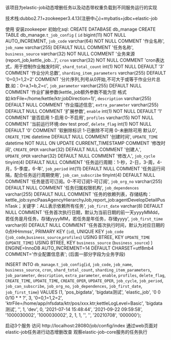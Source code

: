 该项目为elastic-job动态增删任务以及动态带权重负载到不同服务运行的实现

技术栈:dubbo2.7.1+zookeeper3.4.13(注册中心)+mybatis+jdbc+elastic-job

使用
安装zookeeper
初始化sql:
CREATE DATABASE db_manage
CREATE TABLE db_manage.`t_job_config` (
  `id` bigint(11) NOT NULL AUTO_INCREMENT,
  `job_code` varchar(64) NOT NULL COMMENT '作业名称',
  `job_name` varchar(255) DEFAULT NULL COMMENT '任务名称',
  `business_source` varchar(32) NOT NULL COMMENT '业务来源(report_job,kettle_job...)',
  `cron` varchar(32) NOT NULL COMMENT 'cron表达式，用于控制作业触发时间',
  `shard_total_count` int(1) NOT NULL DEFAULT '3' COMMENT '作业分片总数',
  `sharding_item_parameters` varchar(255) DEFAULT '0=0,1=1,2=2' COMMENT '分片序列,列号从0开始,不可大于或等于作业分片总数.如：0=a,1=b,2=c',
  `job_parameter` varchar(255) DEFAULT NULL COMMENT '作业扩展参数(kettle_job额外参数不能为空 格式如:ktrFile=/home/kettle/ktr;jobDirection=1)',
  `description` varchar(255) DEFAULT NULL COMMENT '作业描述信息',
  `extra_parameter` varchar(255) DEFAULT NULL COMMENT '扩展参数',
  `enable` int(1) NOT NULL DEFAULT '1' COMMENT '是否启用 1-启用 0-不启用',
  `profiles` varchar(15) NOT NULL COMMENT '当前运行环境:dev test prod',
  `delete_flag` int(1) NOT NULL DEFAULT '0' COMMENT '软删除标识 1-已删除不可用 0-未删除可用 默认0',
  `CREATE_TIME` datetime DEFAULT NULL COMMENT '创建时间',
  `UPDATE_TIME` datetime NOT NULL ON UPDATE CURRENT_TIMESTAMP COMMENT '修改时间',
  `CREATE_OPER` varchar(32) DEFAULT NULL COMMENT '创建人',
  `UPDATE_OPER` varchar(32) DEFAULT NULL COMMENT '修改人',
  `job_cycle` tinyint(4) DEFAULT NULL COMMENT '任务运行周期：1-秒，2-日，3-周，4-月，5-季度，6-年',
  `job_period` int(11) DEFAULT NULL COMMENT '任务运行间隔，配合任务运行周期使用',
  `job_can_subscribe` tinyint(4) DEFAULT NULL COMMENT '任务是否可订阅。0-不可订阅1-可订阅',
  `job_org_no` varchar(255) DEFAULT NULL COMMENT '任务归属权限机构',
  `job_dependences` varchar(255) DEFAULT NULL COMMENT '任务的依赖列表，存储结构：kettle_job:syncPaasAgencyHierarchyJob,report_job:agentDevelopDetailPushTask；关键字：ALL表示依赖所有任务',
  `job_first_date` varchar(8) DEFAULT NULL COMMENT '任务首次执行日期，默认为当前日期的前一天yyyyMMdd，若任务是月任务，存储yyyyMM，若任务是年任务，存储yyyy',
  `job_first_time` varchar(6) DEFAULT NULL COMMENT '任务首次执行时间，默认为对应日期的0点HHmmss',
  PRIMARY KEY (`id`),
  UNIQUE KEY `job_code` (`job_code`,`business_source`,`profiles`) USING BTREE,
  KEY `UPDATE_TIME` (`UPDATE_TIME`) USING BTREE,
  KEY `business_source` (`business_source`)
) ENGINE=InnoDB AUTO_INCREMENT=14 DEFAULT CHARSET=utf8mb4 COMMENT='作业配置信息表';
(后面一部分字段为业务字段)

INSERT INTO `db_manage`.`t_job_config`(`id`, `job_code`, `job_name`, `business_source`, `cron`, `shard_total_count`, `sharding_item_parameters`, `job_parameter`, `description`, `extra_parameter`, `enable`, `profiles`, `delete_flag`, `CREATE_TIME`, `UPDATE_TIME`, `CREATE_OPER`, `UPDATE_OPER`, `job_cycle`, `job_period`, `job_can_subscribe`, `job_org_no`, `job_dependences`, `job_first_date`, `job_first_time`) VALUES (1, 'pos_bigdata', 'bigdata测试', 'elastic_job', '0 0 0/10 * * ?', 3, '0=0,1=1,2=2', 'ktrFile=/home/app/nfsdata/ktr/pos/xxx.ktr;kettleLogLevel=Basic', 'bigdata测试', '', 1, 'dev', 0, '2021-07-14 15:48:44', '2021-09-22 09:59:58', '1000030002', '1000030002', 2, 1, 1, '', '', '20210708', '000000');

启动3个服务
访问 http://localhost:28080/job/config/index 通过web页面对elastic-job任务进行动态增删改查 
观察elastic-job-core服务的任务执行